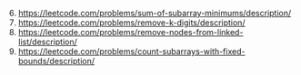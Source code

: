 6. https://leetcode.com/problems/sum-of-subarray-minimums/description/ 
7. https://leetcode.com/problems/remove-k-digits/description/
8. https://leetcode.com/problems/remove-nodes-from-linked-list/description/
9. https://leetcode.com/problems/count-subarrays-with-fixed-bounds/description/
